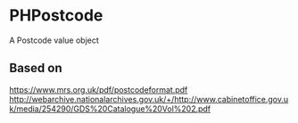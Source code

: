# PHPostcode
A Postcode value object

## Based on

https://www.mrs.org.uk/pdf/postcodeformat.pdf
http://webarchive.nationalarchives.gov.uk/+/http://www.cabinetoffice.gov.uk/media/254290/GDS%20Catalogue%20Vol%202.pdf
